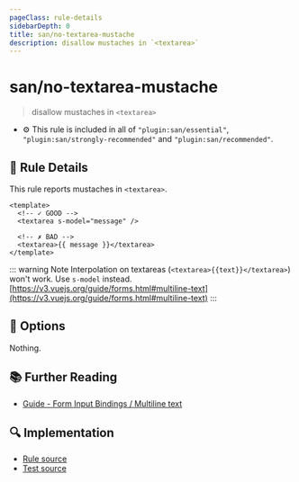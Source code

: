```yaml
---
pageClass: rule-details
sidebarDepth: 0
title: san/no-textarea-mustache
description: disallow mustaches in `<textarea>`
---
```

# san/no-textarea-mustache
> disallow mustaches in `<textarea>`

- :gear: This rule is included in all of `"plugin:san/essential"`, `"plugin:san/strongly-recommended"` and `"plugin:san/recommended"`.

## :book: Rule Details

This rule reports mustaches in `<textarea>`.

<eslint-code-block :rules="{'san/no-textarea-mustache': ['error']}">

```vue
<template>
  <!-- ✓ GOOD -->
  <textarea s-model="message" />

  <!-- ✗ BAD -->
  <textarea>{{ message }}</textarea>
</template>
```

</eslint-code-block>

::: warning Note
Interpolation on textareas (`<textarea>{{text}}</textarea>`) won't work. Use `s-model` instead.
[https://v3.vuejs.org/guide/forms.html#multiline-text](https://v3.vuejs.org/guide/forms.html#multiline-text)
:::

## :wrench: Options

Nothing.

## :books: Further Reading

- [Guide - Form Input Bindings / Multiline text](https://v3.vuejs.org/guide/forms.html#multiline-text)

## :mag: Implementation

- [Rule source](https://github.com/vuejs/eslint-plugin-san/blob/master/lib/rules/no-textarea-mustache.js)
- [Test source](https://github.com/vuejs/eslint-plugin-san/blob/master/tests/lib/rules/no-textarea-mustache.js)
